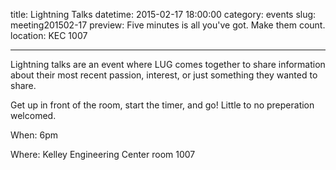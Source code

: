 title: Lightning Talks
datetime: 2015-02-17 18:00:00
category: events
slug: meeting201502-17
preview: Five minutes is all you've got. Make them count.
location: KEC 1007

---

Lightning talks are an event where LUG comes together to share information about
their most recent passion, interest, or just something they wanted to share.

Get up in front of the room, start the timer, and go! Little to no preperation
welcomed.

When: 6pm

Where: Kelley Engineering Center room 1007
